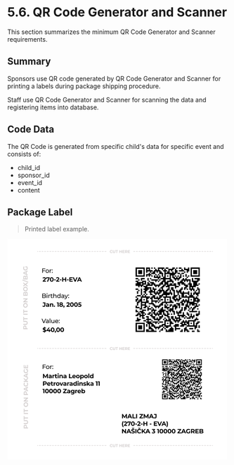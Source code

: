 # 5.6. QR Code Generator and Scanner

This section summarizes the minimum QR Code Generator and Scanner requirements.

## Summary

Sponsors use QR code generated by QR Code Generator and Scanner for printing a labels during package shipping procedure.

Staff use QR Code Generator and Scanner for scanning the data and registering items into database.

## Code Data

The QR Code is generated from specific child's data for specific event and consists of:

* child\_id
* sponsor\_id
* event\_id
* content

## Package Label

> Printed label example.

![](../.gitbook/assets/qr-code-label.png)

